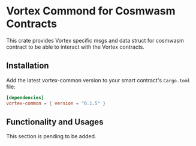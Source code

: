# Vortex Commond for Cosmwasm Contracts

This crate provides Vortex specific msgs and data struct for cosmwasm contract to be able to interact with the Vortex contracts.

## Installation

Add the latest vortex-common version to your smart contract's `Cargo.toml` file:

```toml
[dependencies]
vortex-common = { version = "0.1.5" }
```

## Functionality and Usages

This section is pending to be added.
